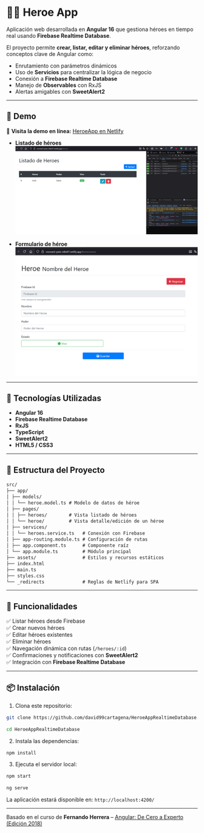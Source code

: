 # 🦸‍♂️ Heroe App

Aplicación web desarrollada en **Angular 16** que gestiona héroes en tiempo real usando **Firebase Realtime Database**.

El proyecto permite **crear, listar, editar y eliminar héroes**, reforzando conceptos clave de Angular como:

- Enrutamiento con parámetros dinámicos
- Uso de **Servicios** para centralizar la lógica de negocio
- Conexión a **Firebase Realtime Database**
- Manejo de **Observables** con RxJS
- Alertas amigables con **SweetAlert2**

---

## 📸 Demo

🔗 **Visita la demo en línea:** [HeroeApp en Netlify](https://resonant-pixie-e8b4f7.netlify.app/heroes)

- **Listado de héroes**  
  ![HeroeApp Screenshot](https://raw.githubusercontent.com/david99cartagena/HeroeAppRealtimeDatabase/refs/heads/main/media/Screenshot_1.png)

- **Formulario de héroe**  
  ![HeroeApp Screenshot](https://raw.githubusercontent.com/david99cartagena/HeroeAppRealtimeDatabase/refs/heads/main/media/Screenshot_2.png)

---

## 🚀 Tecnologías Utilizadas

- **Angular 16**
- **Firebase Realtime Database**
- **RxJS**
- **TypeScript**
- **SweetAlert2**
- **HTML5 / CSS3**

---

## 📁 Estructura del Proyecto

```
src/
├── app/
│ ├── models/
│ │ └── heroe.model.ts # Modelo de datos de héroe
│ ├── pages/
│ │ ├── heroes/        # Vista listado de héroes
│ │ └── heroe/         # Vista detalle/edición de un héroe
│ ├── services/
│ │ └── heroes.service.ts   # Conexión con Firebase
│ ├── app-routing.module.ts # Configuración de rutas
│ ├── app.component.ts      # Componente raíz
│ └── app.module.ts         # Módulo principal
├── assets/                 # Estilos y recursos estáticos
├── index.html
├── main.ts
├── styles.css
└── _redirects              # Reglas de Netlify para SPA
```

---

## 🔑 Funcionalidades

✅ Listar héroes desde Firebase  
✅ Crear nuevos héroes  
✅ Editar héroes existentes  
✅ Eliminar héroes  
✅ Navegación dinámica con rutas (`/heroes/:id`)  
✅ Confirmaciones y notificaciones con **SweetAlert2**  
✅ Integración con **Firebase Realtime Database**

---

## 📦 Instalación

1. Clona este repositorio:

```bash
git clone https://github.com/david99cartagena/HeroeAppRealtimeDatabase.git
```

```bash
cd HeroeAppRealtimeDatabase
```

2. Instala las dependencias:

```bash
npm install
```

3. Ejecuta el servidor local:

```bash
npm start
```

```bash
ng serve
```

La aplicación estará disponible en: `http://localhost:4200/`

---

Basado en el curso de **Fernando Herrera** – [Angular: De Cero a Experto (Edición 2018)](https://www.udemy.com/course/angular-de-cero-a-experto/)
